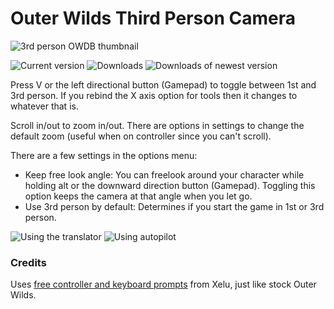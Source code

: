 # Outer Wilds Third Person Camera

![3rd person OWDB thumbnail](https://user-images.githubusercontent.com/22628069/146269240-54a849d0-1190-4fd5-bbca-3d5f885fd246.png)

![Current version](https://img.shields.io/github/manifest-json/v/xen-42/outer-wilds-third-person-camera?color=gree&filename=ThirdPersonCamera%2Fmanifest.json)
![Downloads](https://img.shields.io/github/downloads/xen-42/outer-wilds-third-person-camera/total)
![Downloads of newest version](https://img.shields.io/github/downloads/xen-42/outer-wilds-third-person-camera/latest/total)

Press V or the left directional button (Gamepad) to toggle between 1st and 3rd person. If you rebind the X axis option for tools then it changes to whatever that is.

Scroll in/out to zoom in/out. There are options in settings to change the default zoom (useful when on controller since you can't scroll).

There are a few settings in the options menu:
- Keep free look angle: You can freelook around your character while holding alt or the downward direction button (Gamepad). Toggling this option keeps the camera at that angle when you let go.
- Use 3rd person by default: Determines if you start the game in 1st or 3rd person.

![Using the translator](https://user-images.githubusercontent.com/22628069/143732387-f3c82062-37d5-46d5-8b06-11500168d55a.png)
![Using autopilot](https://user-images.githubusercontent.com/22628069/143732389-5b8e5d94-0f57-4c93-b5af-cf5e7123e9c9.png)

### Credits

Uses [free controller and keyboard prompts](https://thoseawesomeguys.com/prompts/) from Xelu, just like stock Outer Wilds.
